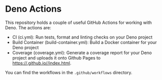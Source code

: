 # Deno Actions

This repository holds a couple of useful GitHub Actions for working with Deno.
The actions are:

- CI (ci.yml): Run tests, format and linting checks on your Deno project
- Build Container (build-container.yml): Build a Docker container for your Deno project
- Coverage (coverage.yml): Generate a coverage report for your Deno project and uploads it onto Github Pages to [https://<YourUsername>.github.io/<RepositoryName>/index.html](https://<YourUsername>.github.io/<RepositoryName>/index.html).

You can find the workflows in the `.github/workflows` directory.

